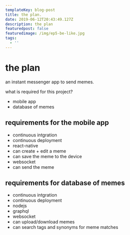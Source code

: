 ```yaml
---
templateKey: blog-post
title: the plan.
date: 2019-06-12T20:43:49.127Z
description: the plan
featuredpost: false
featuredimage: /img/ep5-be-like.jpg
tags:
  - ''
---
```

# the plan

an instant messenger app to send memes.

what is required for this project?

- mobile app
- database of memes


## requirements for the mobile app

- continuous intgration
- continuous deployment
- react-native
- can create + edit a meme
- can save the meme to the device
- websocket
- can send the meme

## requirements for database of memes

- continuous intgration
- continuous deployment
- nodejs
- graphql
- websocket
- can upload/download memes
- can search tags and synonyms for meme matches